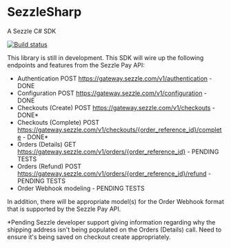 # SezzleSharp
A Sezzle C# SDK

[![Build status](https://ci.appveyor.com/api/projects/status/5yixr8hm3n33ej67?svg=true)](https://ci.appveyor.com/project/StephenPAdams/sezzlesharp)

This library is still in development. This SDK will wire up the following endpoints and features from the Sezzle Pay API:

* Authentication POST https://gateway.sezzle.com/v1/authentication - DONE
* Configuration POST https://gateway.sezzle.com/v1/configuration - DONE
* Checkouts (Create) POST https://gateway.sezzle.com/v1/checkouts - DONE*
* Checkouts (Complete) POST https://gateway.sezzle.com/v1/checkouts/{order_reference_id}/complete - DONE*
* Orders (Details) GET https://gateway.sezzle.com/v1/orders/{order_reference_id} - PENDING TESTS
* Orders (Refund) POST https://gateway.sezzle.com/v1/orders/{order_reference_id}/refund - PENDING TESTS
* Order Webhook modeling - PENDING TESTS

In addition, there will be appropriate model(s) for the Order Webhook format that is supported by the Sezzle Pay API. 

*Pending Sezzle developer support giving information regarding why the shipping address isn't being populated on the Orders (Details) call. Need to ensure it's being saved on checkout create appropriately.
